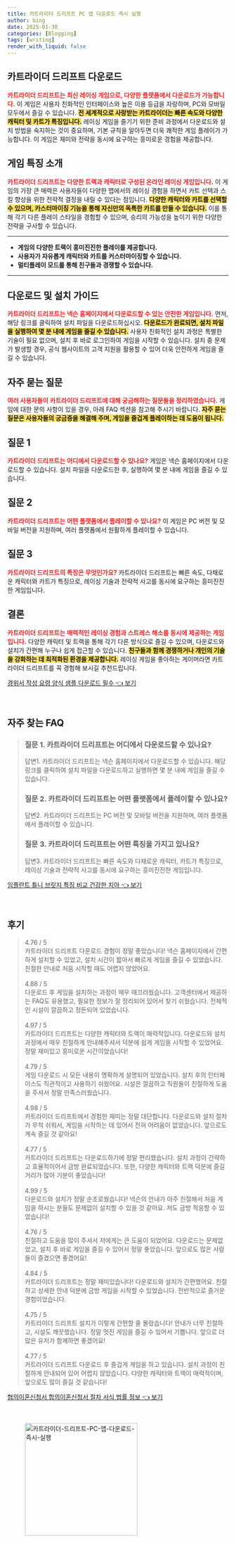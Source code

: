 ```yaml
---
title: 카트라이더 드리프트 PC 앱 다운로드 즉시 실행
author: bing
date: 2025-01-30
categories: [Blogging]
tags: [writing]
render_with_liquid: false
---
```



<h2 id='카트라이더 드리프트 다운로드'>카트라이더 드리프트 다운로드</h2>

<p><b><span style="color: #ee2323;">카트라이더 드리프트는 최신 레이싱 게임으로, 다양한 플랫폼에서 다운로드가 가능합니다.</span></b> 이 게임은 사용자 친화적인 인터페이스와 높은 이용 등급을 자랑하며, PC와 모바일 모두에서 즐길 수 있습니다. <b><span style="background-color: #ffe066;">전 세계적으로 사랑받는 카트라이더는 빠른 속도와 다양한 캐릭터 및 카트가 특징입니다.</span></b> 레이싱 게임을 즐기기 위한 준비 과정에서 다운로드와 설치 방법을 숙지하는 것이 중요하며, 기본 규칙을 알아두면 더욱 쾌적한 게임 플레이가 가능합니다. 이 게임은 재미와 전략을 동시에 요구하는 흥미로운 경험을 제공합니다.</p>

<h2 id='게임 특징 소개'>게임 특징 소개</h2>

<p><b><span style="color: #ee2323;">카트라이더 드리프트는 다양한 트랙과 캐릭터로 구성된 온라인 레이싱 게임입니다.</span></b> 이 게임의 가장 큰 매력은 사용자들이 다양한 맵에서의 레이싱 경험을 하면서 카트 선택과 스킬 향상을 위한 전략적 결정을 내릴 수 있다는 점입니다. <b><span style="background-color: #ffe066;">다양한 캐릭터와 카트를 선택할 수 있으며, 카스터마이징 기능을 통해 자신만의 독특한 카트를 만들 수 있습니다.</span></b> 이를 통해 각기 다른 플레이 스타일을 경험할 수 있으며, 승리의 가능성을 높이기 위한 다양한 전략을 구사할 수 있습니다.</p>

<hr />

<ul>
    <li><b>게임의 다양한 트랙이 흥미진진한 플레이를 제공합니다.</b></li>
    <li><b>사용자가 자유롭게 캐릭터와 카트를 커스터마이징할 수 있습니다.</b></li>
    <li><b>멀티플레이 모드를 통해 친구들과 경쟁할 수 있습니다.</b></li>
</ul>

<hr />

<h2 id='다운로드 및 설치 가이드'>다운로드 및 설치 가이드</h2>

<p><b><span style="color: #ee2323;">카트라이더 드리프트는 넥슨 홈페이지에서 다운로드할 수 있는 안전한 게임입니다.</span></b> 먼저, 해당 링크를 클릭하여 설치 파일을 다운로드하십시오. <b><span style="background-color: #ffe066;">다운로드가 완료되면, 설치 파일을 실행하여 몇 분 내에 게임을 즐길 수 있습니다.</span></b> 사용자 친화적인 설치 과정은 특별한 기술이 필요 없으며, 설치 후 바로 로그인하여 게임을 시작할 수 있습니다. 설치 중 문제가 발생할 경우, 공식 웹사이트의 고객 지원을 활용할 수 있어 더욱 안전하게 게임을 즐길 수 있습니다.</p>

<h2 id='자주 묻는 질문'>자주 묻는 질문</h2>

<p><b><span style="color: #ee2323;">여러 사용자들이 카트라이더 드리프트에 대해 궁금해하는 질문들을 정리하였습니다.</span></b> 게임에 대한 문의 사항이 있을 경우, 아래 FAQ 섹션을 참고해 주시기 바랍니다. <b><span style="background-color: #ffe066;">자주 묻는 질문은 사용자들의 궁금증을 해결해 주며, 게임을 즐겁게 플레이하는 데 도움이 됩니다.</span></b></p>

<h2 id='질문 1'>질문 1</h2>

<p><b><span style="color: #ee2323;">카트라이더 드리프트는 어디에서 다운로드할 수 있나요?</span></b> 게임은 넥슨 홈페이지에서 다운로드할 수 있습니다. 설치 파일을 다운로드한 후, 실행하여 몇 분 내에 게임을 즐길 수 있습니다.</p>

<h2 id='질문 2'>질문 2</h2>

<p><b><span style="color: #ee2323;">카트라이더 드리프트는 어떤 플랫폼에서 플레이할 수 있나요?</span></b> 이 게임은 PC 버전 및 모바일 버전을 지원하며, 여러 플랫폼에서 원활하게 플레이할 수 있습니다.</p>

<h2 id='질문 3'>질문 3</h2>

<p><b><span style="color: #ee2323;">카트라이더 드리프트의 특징은 무엇인가요?</span></b> 카트라이더 드리프트는 빠른 속도, 다채로운 캐릭터와 카트가 특징으로, 레이싱 기술과 전략적 사고를 동시에 요구하는 흥미진진한 게임입니다.</p>

<h2 id='결론'>결론</h2>

<p><b><span style="color: #ee2323;">카트라이더 드리프트는 매력적인 레이싱 경험과 스트레스 해소를 동시에 제공하는 게임입니다.</span></b> 다양한 캐릭터 및 트랙을 통해 각기 다른 방식으로 즐길 수 있으며, 다운로드와 설치가 간편해 누구나 쉽게 접근할 수 있습니다. <b><span style="background-color: #ffe066;">친구들과 함께 경쟁하거나 개인의 기술을 강화하는 데 최적화된 환경을 제공합니다.</span></b> 레이싱 게임을 좋아하는 게이머라면 카트라이더 드리프트를 꼭 경험해 보시길 추천드립니다.</p>


<p><a class="click-button" title="경위서 작성 요령 양식 샘플 다운로드 필수" href="https://24nara.github.io/posts/%EA%B2%BD%EC%9C%84%EC%84%9C-%EC%9E%91%EC%84%B1-%EC%9A%94%EB%A0%B9-%EC%96%91%EC%8B%9D-%EC%83%98%ED%94%8C-%EB%8B%A4%EC%9A%B4%EB%A1%9C%EB%93%9C-%ED%95%84%EC%88%98/" rel="dofollow">경위서 작성 요령 양식 샘플 다운로드 필수 👈 보기</a></p><br>
<h2 id='자주_찾는_FAQ'>자주 찾는 FAQ</h2>
<div itemscope="" itemtype="https://schema.org/FAQPage"> 
<blockquote> 
<div itemscope="" itemprop="mainEntity" itemtype="https://schema.org/Question"> 
<h3 itemprop="name">질문 1. 카트라이더 드리프트는 어디에서 다운로드할 수 있나요?</h3> 
<div itemscope="" itemprop="acceptedAnswer" itemtype="https://schema.org/Answer"> 
<span itemprop="text"> 
<p>답변1. 카트라이더 드리프트는 넥슨 홈페이지에서 다운로드할 수 있습니다. 해당 링크를 클릭하여 설치 파일을 다운로드하고 실행하면 몇 분 내에 게임을 즐길 수 있습니다.</p> 
</span> 
</div> 
</div> 
<div itemscope="" itemprop="mainEntity" itemtype="https://schema.org/Question"> 
<h3 itemprop="name">질문 2. 카트라이더 드리프트는 어떤 플랫폼에서 플레이할 수 있나요?</h3> 
<div itemscope="" itemprop="acceptedAnswer" itemtype="https://schema.org/Answer"> 
<span itemprop="text"> 
<p>답변2. 카트라이더 드리프트는 PC 버전 및 모바일 버전을 지원하며, 여러 플랫폼에서 플레이할 수 있습니다.</p> 
</span> 
</div> 
</div> 
<div itemscope="" itemprop="mainEntity" itemtype="https://schema.org/Question"> 
<h3 itemprop="name">질문 3. 카트라이더 드리프트는 어떤 특징을 가지고 있나요?</h3> 
<div itemscope="" itemprop="acceptedAnswer" itemtype="https://schema.org/Answer"> 
<span itemprop="text"> 
<p>답변3. 카트라이더 드리프트는 빠른 속도와 다채로운 캐릭터, 카트가 특징으로, 레이싱 기술과 전략적 사고를 동시에 요구하는 흥미진진한 게임입니다.</p> 
</span> 
</div> 
</div> 
</blockquote> 
</div>
<p><a class="click-button" title="임플란트 틀니 브릿지 특징 비교 건강한 치아" href="https://24nara.github.io/posts/%EC%9E%84%ED%94%8C%EB%9E%80%ED%8A%B8-%ED%8B%80%EB%8B%88-%EB%B8%8C%EB%A6%BF%EC%A7%80-%ED%8A%B9%EC%A7%95-%EB%B9%84%EA%B5%90-%EA%B1%B4%EA%B0%95%ED%95%9C-%EC%B9%98%EC%95%84/" rel="dofollow">임플란트 틀니 브릿지 특징 비교 건강한 치아 👈 보기</a></p><br>
<h2 id='후기'>후기</h2>
<div itemscope itemtype="https://schema.org/Product">
  <blockquote>
  <div itemprop="review" itemscope itemtype="https://schema.org/Review">
      <div itemprop="reviewRating" itemscope itemtype="https://schema.org/Rating"> <span itemprop="ratingValue">4.76</span> / <span itemprop="bestRating">5</span> </div>
      <span itemprop="reviewBody">카트라이더 드리프트 다운로드 경험이 정말 좋았습니다! 넥슨 홈페이지에서 간편하게 설치할 수 있었고, 설치 시간이 짧아서 빠르게 게임을 즐길 수 있었습니다. 친절한 안내로 처음 시작할 때도 어렵지 않았어요.</span>
  </div>
  <br>
  <div itemprop="review" itemscope itemtype="https://schema.org/Review">
      <div itemprop="reviewRating" itemscope itemtype="https://schema.org/Rating"> <span itemprop="ratingValue">4.88</span> / <span itemprop="bestRating">5</span> </div>
      <span itemprop="reviewBody">다운로드 후 게임을 설치하는 과정이 매우 매끄러웠습니다. 고객센터에서 제공하는 FAQ도 유용했고, 필요한 정보가 잘 정리되어 있어서 찾기 쉬웠습니다. 전체적인 시설이 깔끔하고 정돈되어 있었습니다.</span>
  </div>
  <br>
  <div itemprop="review" itemscope itemtype="https://schema.org/Review">
      <div itemprop="reviewRating" itemscope itemtype="https://schema.org/Rating"> <span itemprop="ratingValue">4.97</span> / <span itemprop="bestRating">5</span> </div>
      <span itemprop="reviewBody">카트라이더 드리프트는 다양한 캐릭터와 트랙이 매력적입니다. 다운로드와 설치 과정에서 매우 친절하게 안내해주셔서 덕분에 쉽게 게임을 시작할 수 있었어요. 정말 재미있고 흥미로운 시간이었습니다!</span>
  </div>
  <br>
  <div itemprop="review" itemscope itemtype="https://schema.org/Review">
      <div itemprop="reviewRating" itemscope itemtype="https://schema.org/Rating"> <span itemprop="ratingValue">4.79</span> / <span itemprop="bestRating">5</span> </div>
      <span itemprop="reviewBody">게임 다운로드 시 모든 내용이 명확하게 설명되어 있었습니다. 설치 후의 인터페이스도 직관적이고 사용하기 쉬웠어요. 시설은 깔끔하고 직원들이 친절하게 도움을 주셔서 정말 만족스러웠습니다.</span>
  </div>
  <br>
  <div itemprop="review" itemscope itemtype="https://schema.org/Review">
      <div itemprop="reviewRating" itemscope itemtype="https://schema.org/Rating"> <span itemprop="ratingValue">4.98</span> / <span itemprop="bestRating">5</span> </div>
      <span itemprop="reviewBody">카트라이더 드리프트에서 경험한 재미는 정말 대단합니다. 다운로드와 설치 절차가 무척 쉬워서, 게임을 시작하는 데 있어서 전혀 어려움이 없었습니다. 앞으로도 계속 즐길 것 같아요!</span>
  </div>
  <br>
  <div itemprop="review" itemscope itemtype="https://schema.org/Review">
      <div itemprop="reviewRating" itemscope itemtype="https://schema.org/Rating"> <span itemprop="ratingValue">4.77</span> / <span itemprop="bestRating">5</span> </div>
      <span itemprop="reviewBody">카트라이더 드리프트는 다운로드하기에 정말 편리했습니다. 설치 과정이 간략하고 효율적이어서 금방 완료되었습니다. 또한, 다양한 캐릭터와 트랙 덕분에 즐길거리가 많아 기분이 좋았습니다!</span>
  </div>
  <br>
  <div itemprop="review" itemscope itemtype="https://schema.org/Review">
      <div itemprop="reviewRating" itemscope itemtype="https://schema.org/Rating"> <span itemprop="ratingValue">4.99</span> / <span itemprop="bestRating">5</span> </div>
      <span itemprop="reviewBody">다운로드와 설치가 정말 순조로웠습니다! 넥슨의 안내가 아주 친절해서 처음 게임을 하시는 분들도 문제없이 설치할 수 있을 것 같아요. 저도 금방 적응할 수 있었습니다!</span>
  </div>
  <br>
  <div itemprop="review" itemscope itemtype="https://schema.org/Review">
      <div itemprop="reviewRating" itemscope itemtype="https://schema.org/Rating"> <span itemprop="ratingValue">4.76</span> / <span itemprop="bestRating">5</span> </div>
      <span itemprop="reviewBody">친절하고 도움을 많이 주셔서 저에게는 큰 도움이 되었어요. 다운로드는 문제없었고, 설치 후 바로 게임을 즐길 수 있어서 정말 좋았습니다. 앞으로도 많은 사람들이 즐겼으면 좋겠어요!</span>
  </div>
  <br>
  <div itemprop="review" itemscope itemtype="https://schema.org/Review">
      <div itemprop="reviewRating" itemscope itemtype="https://schema.org/Rating"> <span itemprop="ratingValue">4.84</span> / <span itemprop="bestRating">5</span> </div>
      <span itemprop="reviewBody">카트라이더 드리프트는 정말 재미있습니다! 다운로드와 설치가 간편했어요. 친절하고 상세한 안내 덕분에 금방 게임을 시작할 수 있었습니다. 전반적으로 즐거운 경험이었습니다.</span>
  </div>
  <br>
  <div itemprop="review" itemscope itemtype="https://schema.org/Review">
      <div itemprop="reviewRating" itemscope itemtype="https://schema.org/Rating"> <span itemprop="ratingValue">4.75</span> / <span itemprop="bestRating">5</span> </div>
      <span itemprop="reviewBody">카트라이더 드리프트 설치가 이렇게 간편할 줄 몰랐습니다! 안내가 너무 친절하고, 시설도 깨끗했습니다. 정말 멋진 게임을 즐길 수 있어서 기쁩니다. 앞으로 더 많은 유저가 함께하면 좋겠어요!</span>
  </div>
  <br>
  <div itemprop="review" itemscope itemtype="https://schema.org/Review">
      <div itemprop="reviewRating" itemscope itemtype="https://schema.org/Rating"> <span itemprop="ratingValue">4.77</span> / <span itemprop="bestRating">5</span> </div>
      <span itemprop="reviewBody">카트라이더 드리프트 다운로드 후 즐겁게 게임을 하고 있습니다. 설치 과정이 친절하게 안내되어 있어 어렵지 않았습니다. 다양한 캐릭터와 트랙이 매력적이며, 앞으로도 많이 즐길 것 같습니다!</span>
  </div>
  </blockquote>
</div>
<p><a class="click-button" title="협의이혼신청서 합의이혼신청서 절차 서식 법률 정보" href="https://24nara.github.io/posts/%ED%98%91%EC%9D%98%EC%9D%B4%ED%98%BC%EC%8B%A0%EC%B2%AD%EC%84%9C-%ED%95%A9%EC%9D%98%EC%9D%B4%ED%98%BC%EC%8B%A0%EC%B2%AD%EC%84%9C-%EC%A0%88%EC%B0%A8-%EC%84%9C%EC%8B%9D-%EB%B2%95%EB%A5%A0-%EC%A0%95%EB%B3%B4/" rel="dofollow">협의이혼신청서 합의이혼신청서 절차 서식 법률 정보 👈 보기</a></p><br>
<figure class="image"><img src="https://24nara.github.io/assets/img/thumbnail/카트라이더-드리프트-PC-앱-다운로드-즉시-실행.webp" alt="카트라이더-드리프트-PC-앱-다운로드-즉시-실행" width="256" height="256"></figure>